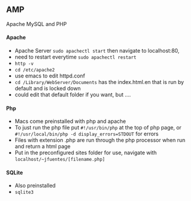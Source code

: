 ## AMP
Apache MySQL and PHP 

#### Apache
- Apache Server `sudo apachectl start` then navigate to localhost:80,
- need to restart everytime `sudo apachectl restart`
- `http -v`
- `cd /etc/apache2`
- use emacs to edit httpd.conf
- `cd /Library/WebServer/Documents` has the index.html.en that is run by default and is locked down
- could edit that default folder if you want, but ....


####  Php
- Macs come preinstalled with php and apache
- To just run the php file put `#!/usr/bin/php` at the top of php page, or `#!/usr/local/bin/php -d display_errors=STDOUT` for errors
- Files with extension .php are run through the php processor when run and return a html page
- Put in the preconfigured sites folder for use, navigate with `localhost/~jfuentes/[filename.php]`

#### SQLite
- Also preinstalled
- `sqlite3`

